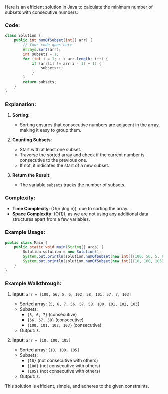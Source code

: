 Here is an efficient solution in Java to calculate the minimum number of subsets with consecutive numbers:

### Code:

```java
class Solution {
    public int numOfSubset(int[] arr) {
        // Your code goes here
        Arrays.sort(arr);
        int subsets = 1;
        for (int i = 1; i < arr.length; i++) {
            if (arr[i] != arr[i - 1] + 1) {
                subsets++;
            }
        }
        return subsets;
    }
}
```

### Explanation:
1. **Sorting**:
   - Sorting ensures that consecutive numbers are adjacent in the array, making it easy to group them.

2. **Counting Subsets**:
   - Start with at least one subset.
   - Traverse the sorted array and check if the current number is consecutive to the previous one.
   - If not, it indicates the start of a new subset.

3. **Return the Result**:
   - The variable `subsets` tracks the number of subsets.

### Complexity:
- **Time Complexity**: \(O(n \log n)\), due to sorting the array.
- **Space Complexity**: \(O(1)\), as we are not using any additional data structures apart from a few variables.

### Example Usage:

```java
public class Main {
    public static void main(String[] args) {
        Solution solution = new Solution();
        System.out.println(solution.numOfSubset(new int[]{100, 56, 5, 6, 102, 58, 101, 57, 7, 103})); // Output: 3
        System.out.println(solution.numOfSubset(new int[]{10, 100, 105})); // Output: 3
    }
}
```

### Example Walkthrough:
1. **Input**: `arr = [100, 56, 5, 6, 102, 58, 101, 57, 7, 103]`
   - Sorted array: `[5, 6, 7, 56, 57, 58, 100, 101, 102, 103]`
   - Subsets:
     - `{5, 6, 7}` (consecutive)
     - `{56, 57, 58}` (consecutive)
     - `{100, 101, 102, 103}` (consecutive)
   - Output: `3`.

2. **Input**: `arr = [10, 100, 105]`
   - Sorted array: `[10, 100, 105]`
   - Subsets:
     - `{10}` (not consecutive with others)
     - `{100}` (not consecutive with others)
     - `{105}` (not consecutive with others)
   - Output: `3`.

This solution is efficient, simple, and adheres to the given constraints.